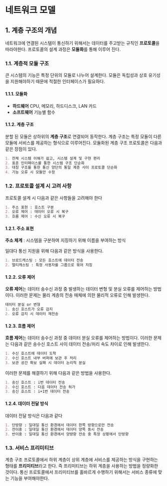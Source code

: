 # 네트워크 모델

## 1. 계층 구조의 개념

네트워크에 연결된 시스템이 통신하기 위해서는 데이터를 주고받는 규칙인 **프로토콜**을 따라야한다. 프로토콜의 설계 과정은 **모듈화**를 통해 이루어 진다. 

### 1.1. 계층적 모듈 구조

큰 시스템의 기능은 특정 단위의 모듈로 나누어 설계한다. 모듈은 독립성과 상호 유기성을 지원해야하기 때문에 적절한 인터페이스가 필요하다.

#### 1.1.1. 모듈화

- **하드웨어**
CPU, 메모리, 하드디스크, LAN 카드
- **소프트웨어**
기능별 함수

#### 1.1.2. 계층 구조

분할 된 모듈은 상하위의 **계층 구조**로 연결되어 동작한다. 계층 구조는 특정 모듈이 다른 모듈에 서비스를 제공하는 형식으로 이루어진다. 모듈화된 계층 구조 프로토콜은 다음과 같은 장점이 있다.

```markdown
1. 전체 시스템 이해가 쉽고, 시스템 설계 및 구현 편리
2. 표준 인터페이스를 통한 시스템 구조 단순화
3. 대칭 구조를 통한 통신 양단의 통일 계층 사이 프로토콜 단순화
4. 기능 오류 시 모듈만 수정
```

### 1.2. 프로토콜 설계 시 고려 사항

프로토콜 설계 시 다음과 같은 사항들을 고려해야 한다

```markdown
1. 주소 표현 : 호스트 구분
2. 오류 제어 : 데이터 오류 시 복구
3. 흐름 제어 : 수신 오류 시 복구
```

#### 1.2.1. 주소 표현

**주소 체계** : 시스템을 구분하여 지징하기 위해 이름을 부여하는 방식

일대다 통신 지원을 위해 다음과 같은 방식을 사용한다.

```markdown
1. 브로드캐스팅 : 모든 호스트에 데이터 전송
2. 멀티캐스팅 : 특정 사용자를 그룹으로 묶어 지칭
```

#### 1.2.2. 오류 제어

**오류 제어**는 데이터 송수신 과정 중 발생하는 데이터 변형 및 분실 오류를 제어하는 방법이다. 이러한 문제는 물리 계층의 전송 매체에 의한 물리적 오류로 인해 발생한다.

```markdown
데이터 분실 or 변형
1. 송신 호스트가 오류 감지
2. 오류 감지 시 데이터 재전송
```

#### 1.2.3. 흐름 제어

**흐름 제어**는 데이터 송수신 과정 중 데이터 분실 오류를 제어하는 방법이다. 이러한 문제는 다음과 같은 송수신 호스트 사이 데이터 전송/처리 속도 차이로 인해 발생한다. 

```markdown
1. 수신 호스트에 데이터 도착
2. 수신 호스트 내부 버퍼에 보관 후 처리
3. 보관 공간 확보 실패 시 데이터 논리적 분실
```

이러한 문제를 해결하기 위해 다음과 같은 방법을 사용한다.

```markdown
1. 송신 호스트 : i번 데이터 전송
2. 수신 호스트 : 다음 데이터 전송 허가
3. 송신 호스트 : i+1번 데이터 전송
```

#### 1.2.4. 데이터 전달 방식

데이터 전달 방식은 다음과 같다

```markdown
1. 단방향 : 일대일 통신 환경에서 데이터 한쪽 방향으로만 전송 
2. 전이중 : 일대일 통신 환경에서 데이터 양쪽 동시 전송
3. 반이중 : 일대일 통신 환경에서 양뱡향 전송 중 특정 상황에서 단방향
```

### 1.3. 서비스 프리미티브

계층 구조 프로토콜에서 하위 계층이 상위 계층에 서비스를 제공하는 방식을 구현하는 형태를 **프리미티브**라고 한다. 즉 프리미티브는 하위 계층을 사용하는 방법을 정량화한 것이다. 통신 프로토콜에서 프리미티브를 홀바르게 수행하기 위해서는 서비스 종류에 맞는 기능을 부여해야한다.









